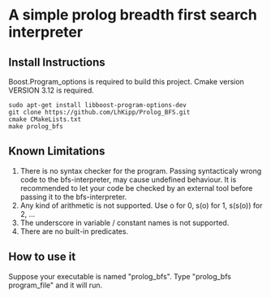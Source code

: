 A simple prolog breadth first search interpreter
================================================


Install Instructions
--------------------
Boost.Program_options is required to build this project.
Cmake version VERSION 3.12 is required.

```shell
sudo apt-get install libboost-program-options-dev 
git clone https://github.com/LhKipp/Prolog_BFS.git
cmake CMakeLists.txt
make prolog_bfs
```

Known Limitations
-----------------
1. There is no syntax checker for the program. Passing syntacticaly wrong code to the bfs-interpreter, may cause undefined behaviour.
        It is recommended to let your code be checked by an external tool before passing it to the bfs-interpreter.
2. Any kind of arithmetic is not supported. Use o for 0, s(o) for 1, s(s(o)) for 2, ...
3. The underscore in variable / constant names is not supported.
4. There are no built-in predicates.


How to use it
-------------
Suppose your executable is named "prolog_bfs".
Type "prolog_bfs program_file" and it will run.
